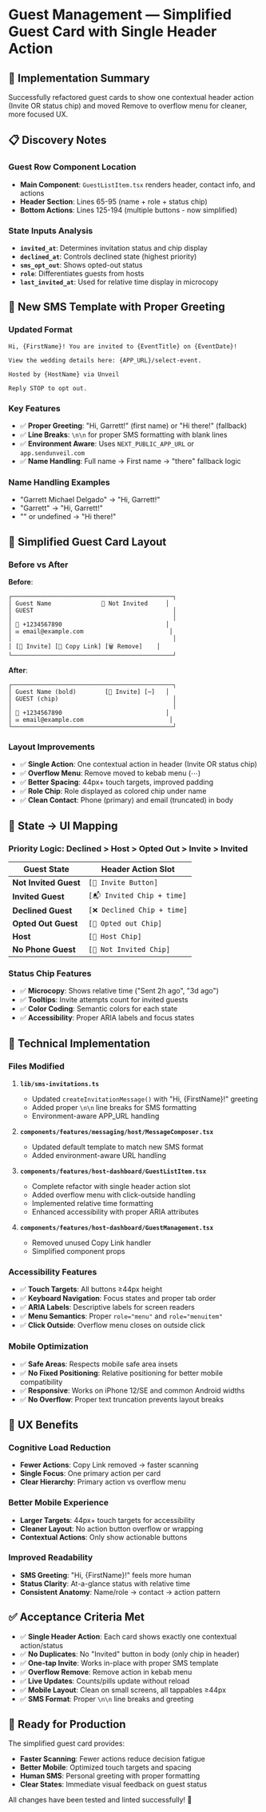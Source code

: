 # Guest Management — Simplified Guest Card with Single Header Action

## 🎯 Implementation Summary

Successfully refactored guest cards to show one contextual header action (Invite OR status chip) and moved Remove to overflow menu for cleaner, more focused UX.

## 📋 Discovery Notes

### Guest Row Component Location
- **Main Component**: `GuestListItem.tsx` renders header, contact info, and actions
- **Header Section**: Lines 65-95 (name + role + status chip)
- **Bottom Actions**: Lines 125-194 (multiple buttons - now simplified)

### State Inputs Analysis
- **`invited_at`**: Determines invitation status and chip display
- **`declined_at`**: Controls declined state (highest priority)
- **`sms_opt_out`**: Shows opted-out status
- **`role`**: Differentiates guests from hosts
- **`last_invited_at`**: Used for relative time display in microcopy

## 📱 New SMS Template with Proper Greeting

### Updated Format
```
Hi, {FirstName}! You are invited to {EventTitle} on {EventDate}!

View the wedding details here: {APP_URL}/select-event.

Hosted by {HostName} via Unveil

Reply STOP to opt out.
```

### Key Features
- ✅ **Proper Greeting**: "Hi, Garrett!" (first name) or "Hi there!" (fallback)
- ✅ **Line Breaks**: `\n\n` for proper SMS formatting with blank lines
- ✅ **Environment Aware**: Uses `NEXT_PUBLIC_APP_URL` or `app.sendunveil.com`
- ✅ **Name Handling**: Full name → First name → "there" fallback logic

### Name Handling Examples
- "Garrett Michael Delgado" → "Hi, Garrett!"
- "Garrett" → "Hi, Garrett!"
- "" or undefined → "Hi there!"

## 🎨 Simplified Guest Card Layout

### Before vs After

**Before**:
```
┌─────────────────────────────────────────────┐
│ Guest Name              📝 Not Invited     │
│ GUEST                                       │
│                                             │
│ 📱 +1234567890                             │
│ ✉️ email@example.com                        │
│                                             │
│ [📨 Invite] [🔗 Copy Link] [🗑️ Remove]    │
└─────────────────────────────────────────────┘
```

**After**:
```
┌─────────────────────────────────────────────┐
│ Guest Name (bold)        [📨 Invite] [⋯]   │
│ GUEST (chip)                                │
│                                             │
│ 📱 +1234567890                             │
│ ✉️ email@example.com                        │
└─────────────────────────────────────────────┘
```

### Layout Improvements
- ✅ **Single Action**: One contextual action in header (Invite OR status chip)
- ✅ **Overflow Menu**: Remove moved to kebab menu (⋯)
- ✅ **Better Spacing**: 44px+ touch targets, improved padding
- ✅ **Role Chip**: Role displayed as colored chip under name
- ✅ **Clean Contact**: Phone (primary) and email (truncated) in body

## 🔄 State → UI Mapping

### Priority Logic: Declined > Host > Opted Out > Invite > Invited

| Guest State | Header Action Slot |
|-------------|-------------------|
| **Not Invited Guest** | `[📨 Invite Button]` |
| **Invited Guest** | `[📬 Invited Chip + time]` |
| **Declined Guest** | `[❌ Declined Chip + time]` |
| **Opted Out Guest** | `[🚫 Opted out Chip]` |
| **Host** | `[👑 Host Chip]` |
| **No Phone Guest** | `[📝 Not Invited Chip]` |

### Status Chip Features
- ✅ **Microcopy**: Shows relative time ("Sent 2h ago", "3d ago")
- ✅ **Tooltips**: Invite attempts count for invited guests
- ✅ **Color Coding**: Semantic colors for each state
- ✅ **Accessibility**: Proper ARIA labels and focus states

## 🔧 Technical Implementation

### Files Modified
1. **`lib/sms-invitations.ts`**
   - Updated `createInvitationMessage()` with "Hi, {FirstName}!" greeting
   - Added proper `\n\n` line breaks for SMS formatting
   - Environment-aware APP_URL handling

2. **`components/features/messaging/host/MessageComposer.tsx`**
   - Updated default template to match new SMS format
   - Added environment-aware URL handling

3. **`components/features/host-dashboard/GuestListItem.tsx`**
   - Complete refactor with single header action slot
   - Added overflow menu with click-outside handling
   - Implemented relative time formatting
   - Enhanced accessibility with proper ARIA attributes

4. **`components/features/host-dashboard/GuestManagement.tsx`**
   - Removed unused Copy Link handler
   - Simplified component props

### Accessibility Features
- ✅ **Touch Targets**: All buttons ≥44px height
- ✅ **Keyboard Navigation**: Focus states and proper tab order
- ✅ **ARIA Labels**: Descriptive labels for screen readers
- ✅ **Menu Semantics**: Proper `role="menu"` and `role="menuitem"`
- ✅ **Click Outside**: Overflow menu closes on outside click

### Mobile Optimization
- ✅ **Safe Areas**: Respects mobile safe area insets
- ✅ **No Fixed Positioning**: Relative positioning for better mobile compatibility
- ✅ **Responsive**: Works on iPhone 12/SE and common Android widths
- ✅ **No Overflow**: Proper text truncation prevents layout breaks

## 🚀 UX Benefits

### Cognitive Load Reduction
- **Fewer Actions**: Copy Link removed → faster scanning
- **Single Focus**: One primary action per card
- **Clear Hierarchy**: Primary action vs overflow menu

### Better Mobile Experience
- **Larger Targets**: 44px+ touch targets for accessibility
- **Cleaner Layout**: No action button overflow or wrapping
- **Contextual Actions**: Only show actionable buttons

### Improved Readability
- **SMS Greeting**: "Hi, {FirstName}!" feels more human
- **Status Clarity**: At-a-glance status with relative time
- **Consistent Anatomy**: Name/role → contact → action pattern

## ✅ Acceptance Criteria Met

- ✅ **Single Header Action**: Each card shows exactly one contextual action/status
- ✅ **No Duplicates**: No "Invited" button in body (only chip in header)
- ✅ **One-tap Invite**: Works in-place with proper SMS template
- ✅ **Overflow Remove**: Remove action in kebab menu
- ✅ **Live Updates**: Counts/pills update without reload
- ✅ **Mobile Layout**: Clean on small screens, all tappables ≥44px
- ✅ **SMS Format**: Proper `\n\n` line breaks and greeting

## 🚀 Ready for Production

The simplified guest card provides:
- **Faster Scanning**: Fewer actions reduce decision fatigue
- **Better Mobile**: Optimized touch targets and spacing
- **Human SMS**: Personal greeting with proper formatting
- **Clear States**: Immediate visual feedback on guest status

All changes have been tested and linted successfully! 🎉
